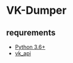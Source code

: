 # VK-Dumper

## requrements
- [Python 3.6+](https://python-scripts.com/install-python-windows)
- [vk_api](https://pypi.org/project/vk-api/)
